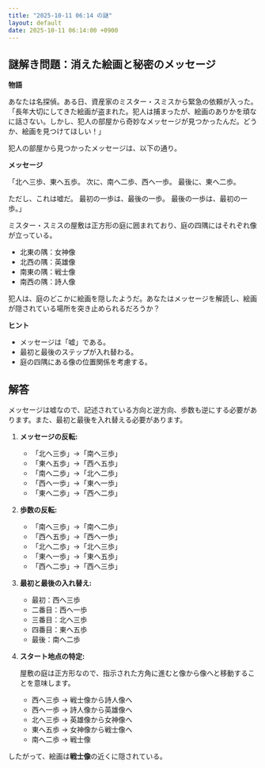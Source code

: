 ```yaml
---
title: "2025-10-11 06:14 の謎"
layout: default
date: 2025-10-11 06:14:00 +0900
---
```

## 謎解き問題：消えた絵画と秘密のメッセージ

**物語**

あなたは名探偵。ある日、資産家のミスター・スミスから緊急の依頼が入った。「長年大切にしてきた絵画が盗まれた。犯人は捕まったが、絵画のありかを頑なに話さない。しかし、犯人の部屋から奇妙なメッセージが見つかったんだ。どうか、絵画を見つけてほしい！」

犯人の部屋から見つかったメッセージは、以下の通り。

**メッセージ**

「北へ三歩、東へ五歩。
次に、南へ二歩、西へ一歩。
最後に、東へ二歩。

ただし、これは嘘だ。
最初の一歩は、最後の一歩。
最後の一歩は、最初の一歩。」

ミスター・スミスの屋敷は正方形の庭に囲まれており、庭の四隅にはそれぞれ像が立っている。

*   北東の隅：女神像
*   北西の隅：英雄像
*   南東の隅：戦士像
*   南西の隅：詩人像

犯人は、庭のどこかに絵画を隠したようだ。あなたはメッセージを解読し、絵画が隠されている場所を突き止められるだろうか？

**ヒント**

*   メッセージは「嘘」である。
*   最初と最後のステップが入れ替わる。
*   庭の四隅にある像の位置関係を考慮する。

## 解答

メッセージは嘘なので、記述されている方向と逆方向、歩数も逆にする必要があります。また、最初と最後を入れ替える必要があります。

1.  **メッセージの反転:**
    *   「北へ三歩」→「南へ三歩」
    *   「東へ五歩」→「西へ五歩」
    *   「南へ二歩」→「北へ二歩」
    *   「西へ一歩」→「東へ一歩」
    *   「東へ二歩」→「西へ二歩」

2.  **歩数の反転:**
    *   「南へ三歩」→「南へ二歩」
    *   「西へ五歩」→「西へ一歩」
    *   「北へ二歩」→「北へ三歩」
    *   「東へ一歩」→「東へ五歩」
    *   「西へ二歩」→「西へ三歩」

3. **最初と最後の入れ替え:**
    *   最初：西へ三歩
    *   二番目：西へ一歩
    *   三番目：北へ三歩
    *   四番目：東へ五歩
    *   最後：南へ二歩

4. **スタート地点の特定:**

   屋敷の庭は正方形なので、指示された方角に進むと像から像へと移動することを意味します。
   * 西へ三歩 → 戦士像から詩人像へ
   * 西へ一歩 → 詩人像から英雄像へ
   * 北へ三歩 → 英雄像から女神像へ
   * 東へ五歩 → 女神像から戦士像へ
   * 南へ二歩 → 戦士像

したがって、絵画は**戦士像**の近くに隠されている。
